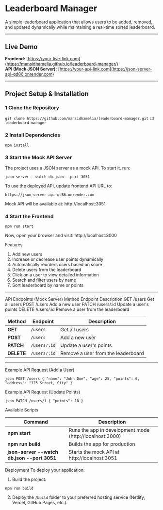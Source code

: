 #  Leaderboard Manager  
A simple leaderboard application that allows users to be added, removed, and updated dynamically while maintaining a real-time sorted leaderboard.

---

##  Live Demo  

 **Frontend:** [https://your-live-link.com](https://mansidhamelia.github.io/leaderboard-manager/)  
 **API (Mock JSON Server):** [https://your-api-link.com](https://json-server-api-qd86.onrender.com)  

---

## Project Setup & Installation  

### 1️ Clone the Repository  

`git clone https://github.com/mansidhamelia/leaderboard-manager.git`
`cd leaderboard-manager`

### 2️ Install Dependencies

`npm install`


### 3️ Start the Mock API Server
The project uses a JSON server as a mock API. To start it, run:

`json-server --watch db.json --port 3051`

To use the deployed API, update frontend API URL to:

`https://json-server-api-qd86.onrender.com`

Mock API will be available at: http://localhost:3051

### 4️ Start the Frontend

`npm run start`

Now, open your browser and visit: http://localhost:3000

 Features
 1. Add new users
 2. Increase or decrease user points dynamically
 3. Automatically reorders users based on score
 4. Delete users from the leaderboard
 5. Click on a user to view detailed information
 6. Search and filter users by name
 7. Sort leaderboard by name or points

---
 API Endpoints (Mock Server)
Method	Endpoint	Description
GET	    /users	    Get all users
POST	/users	    Add a new user
PATCH	/users/:id	Update a user's points
DELETE	/users/:id	Remove a user from the leaderboard

| Method  | Endpoint      | Description                   |
|---------|--------------|-------------------------------|
| **GET**  | `/users`      | Get all users                |
| **POST** | `/users`      | Add a new user               |
| **PATCH** | `/users/:id`  | Update a user's points       |
| **DELETE** | `/users/:id`  | Remove a user from the leaderboard |

---
Example API Request (Add a User)

`json
POST /users
{
  "name": "John Doe",
  "age": 25,
  "points": 0,
  "address": "123 Street, City"
}`

Example API Request (Update Points)

`json
PATCH /users/1
{
  "points": 10
}`

 Available Scripts

| Command	         | Description                   |
|--------- | -------------------------------|
| **npm start**     |  Runs the app in development mode (http://localhost:3000)                |
| **npm run build**     |  Builds the app for production               |
| **json-server --watch db.json --port 3051** |  Starts the mock API at http://localhost:3051       |



Deployment
To deploy your application:

1. Build the project:

`npm run build`

2. Deploy the `/build` folder to your preferred hosting service (Netlify, Vercel, GitHub Pages, etc.).
